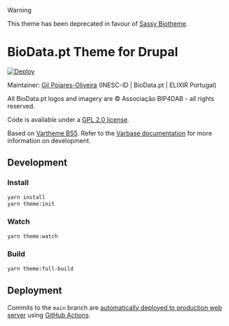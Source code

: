 > [!WARNING]  
> This theme has been deprecated in favour of [Sassy Biotheme](https://github.com/BioData-PT/sassy_biotheme).

# BioData.pt Theme for Drupal

[![Deploy](https://github.com/BioData-PT/biodatapt-theme/actions/workflows/ssh-deploy.yml/badge.svg)](https://github.com/BioData-PT/biodatapt-theme/actions/workflows/ssh-deploy.yml)

Maintainer: [Gil Poiares-Oliveira](mailto:gpo@biodata.pt) (INESC-ID | BioData.pt | ELIXIR Portugal)

All BioData.pt logos and imagery are © Associação BIP4DAB - all rights reserved.

Code is available under a [GPL 2.0 license](LICENSE.txt).

Based on [Vartheme BS5](https://www.drupal.org/project/vartheme_bs5). Refer to the [Varbase documentation](https://docs.varbase.vardot.com/v/10.0.x/developers/theme-development-with-varbase)
for more information on development.

## Development

### Install
```sh
yarn install
yarn theme:init
```

### Watch
```sh
yarn theme:watch
```

### Build
```sh
yarn theme:full-build
```

## Deployment

Commits to the `main` branch are [automatically deployed to production web server](https://github.com/BioData-PT/biodatapt-theme/actions/workflows/ssh-deploy.yml) using [GitHub Actions](https://github.com/features/actions).

